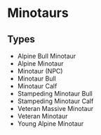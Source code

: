 # Minotaurs
## Types
* Alpine Bull Minotaur
* Alpine Minotaur
* Minotaur (NPC)
* Minotaur Bull
* Minotaur Calf
* Stampeding Minotaur Bull
* Stampeding Minotaur Calf
* Veteran Massive Minotaur
* Veteran Minotaur
* Young Alpine Minotaur
